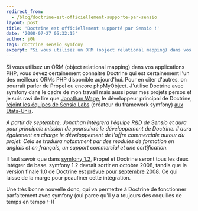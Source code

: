 ```yaml
---
redirect_from:
  - /blog/doctrine-est-officiellement-supporte-par-sensio
layout: post
title: 'Doctrine est officiellement supporté par Sensio !'
date: '2008-07-27 05:32:15'
author: j0k
tags: doctrine sensio symfony
excerpt: "Si vous utilisez un ORM (object relational mapping) dans vos applications PHP, vous devez certainement connaitre Doctrine qui est certainement l'un des meilleurs ORMs PHP disponible aujourd'hui. Pour en citer d'autres, on pourrait parler de Propel ou encore phpMyObject.     \nJ'utilise Doctrine avec symfony dans le cadre de mon travail mais aussi pour mes projets …"
---
```


Si vous utilisez un ORM (object relational mapping) dans vos applications PHP, vous devez certainement connaitre Doctrine qui est certainement l'un des meilleurs ORMs PHP disponible aujourd'hui. Pour en citer d'autres, on pourrait parler de Propel ou encore phpMyObject.
J'utilise Doctrine avec symfony dans le cadre de mon travail mais aussi pour mes projets persos et je suis ravi de lire que [Jonathan Wage](http://www.phpdoctrine.org/contributor/jwage), le développeur principal de Doctrine, [rejoint les équipes de Sensio Labs](http://www.sensiolabs.com/blog/post/2008/07/24/Sensio-Labs-supporte-le-projet-Doctrine-et-ouvre-un-bureau-aux-Etats-Unis) (créateur du framework symfony) [aux Etats-Unis](http://www.phpdoctrine.org/blog/doctrine-gets-its-first-employee).

*A partir de septembre, Jonathan intègrera l'équipe R&D de Sensio et aura pour principale mission de poursuivre le développement de Doctrine. Il aura également en charge le développement de l'offre commerciale autour du projet. Cela se traduira notamment par des modules de formation en anglais et en français, un support commercial et une certification.*

Il faut savoir que dans [symfony 1.2](http://www.j0k3r.net/news-symfony-1-1-et-la-belle-roadmap-de-symfony-1-2-1983.html), Propel et Doctrine seront tous les deux intégrer de base. symfony 1.2 devrait sortir en octobre 2008, tandis que la version finale 1.0 de Doctrine est [prévue pour septembre 2008](http://trac.phpdoctrine.org/milestone/1.0.0). Ce qui laisse de la marge pour peaufiner cette intégration.

Une très bonne nouvelle donc, qui va permettre à Doctrine de fonctionner parfaitement avec symfony (oui parce qu'il y a toujours des coquilles de temps en temps :-))
